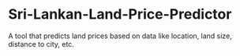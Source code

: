# Sri-Lankan-Land-Price-Predictor
A tool that predicts land prices based on data like location, land size, distance to city, etc.
